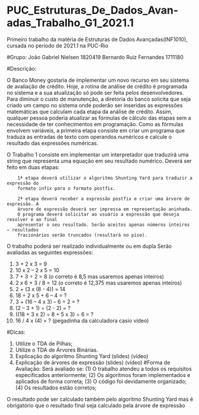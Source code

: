 # PUC_Estruturas_De_Dados_Avan-adas_Trabalho_G1_2021.1
Primeiro trabalho da matéria de Estruturas de Dados Avançadas(INF1010), cursada no período de 2021.1 na PUC-Rio

#Grupo:
João Gabriel Nielsen 1820419 
Bernardo Ruiz Fernandes 1711180

#Descrição:

O Banco Money gostaria de implementar um novo recurso em seu sistema de avaliação 
de crédito. Hoje, a rotina de análise de crédito é programada no sistema e a sua 
atualização só pode ser feita pelos desenvolvedores. Para diminuir o custo de 
manutenção, a diretoria do banco solicita que seja criado um campo no sistema onde 
poderão ser inseridas as expressões matemáticas que calculam cada etapa da análise de 
crédito. Assim, qualquer pessoa poderia atualizar as fórmulas de cálculo das etapas sem 
a necessidade de ter conhecimentos em programação. 
Como as fórmulas envolvem variáveis, a primeira etapa consiste em criar um programa 
que traduza as entradas de texto com operandos numéricos e calcule o resultado das 
expressões numéricas.

O Trabalho 1 consiste em implementar um interpretador que traduzirá uma string que 
representa uma equação em seu resultado numérico. Deverá ser feito em duas etapas:

        1ª etapa deverá utilizar o algoritmo Shunting Yard para traduzir a expressão do
        formato infix para o formato postfix.
        
        2ª etapa deverá receber a expressão postfix e criar uma árvore de expressão. A 
        árvore de expressão deverá ser impressa em representação aninhada.
        O programa deverá solicitar ao usuário a expressão que deseja resolver e ao final 
        apresentar o seu resultado. Serão aceitos apenas números inteiros – resultados 
        fracionários serão truncados (resultará no piso).

O trabalho poderá ser realizado individualmente ou em dupla
Serão avaliadas as seguintes expressões:
1) 3 + 2 x 3 = 9
2) 10 x 2 – 2 x 5 = 10
3) 7 + 3 ÷ 2 = 8 (o correto é 8,5 mas usaremos apenas inteiros)
4) 2 x 6 + 3 / 8 = 12 (o correto é 12,375 mas usaremos apenas inteiros)
5) 2 + (3 x (8 - 4)) = 14
6) 18 ÷ 2 x 5 + 6 – 4 = ?
7) 3 + (16 – 4 x 3) – 6 ÷ 2 = ?
8) (2 – 3 + 1) ÷ (2 - 2) = ?
9) ((18 + 3 x 2) ÷ 8 + 5 x 3) ÷ 6 = ?
10) 16 / 4 x (4) = ? (pegadinha da calculadora casio vídeo)

#Dicas:
1) Utilize o TDA de Pilhas;
2) Utilize o TDA de Árvores Binárias.
3) Explicação do algoritmo Shunting Yard (slides) (vídeo)
4) Explicação de árvores de expressão (slides) (vídeo)
#Forma de Avaliação:
  Será avaliado se:
        (1) O trabalho atendeu a todos os requisitos especificados anteriormente;
        (2) Os algoritmos foram implementados e aplicados de forma correta;
        (3) O código foi devidamente organizado;
        (4) Os resultados estão corretos;

O resultado pode ser calculado também pelo algoritmo Shunting Yard mas é 
obrigatório que o resultado final seja calculado pela árvore de expressão
